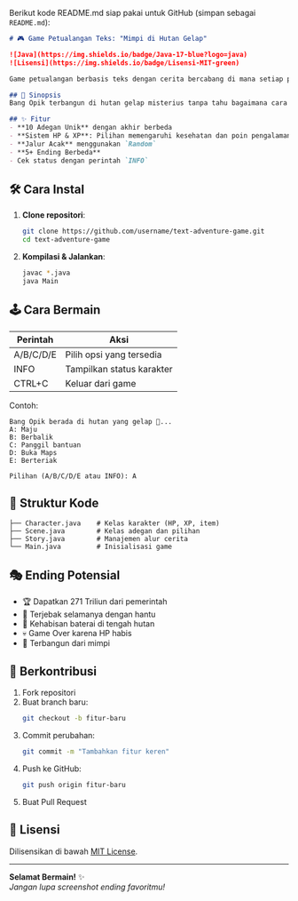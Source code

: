 Berikut kode README.md siap pakai untuk GitHub (simpan sebagai `README.md`):

```markdown
# 🎮 Game Petualangan Teks: "Mimpi di Hutan Gelap"

![Java](https://img.shields.io/badge/Java-17-blue?logo=java)
![Lisensi](https://img.shields.io/badge/Lisensi-MIT-green)

Game petualangan berbasis teks dengan cerita bercabang di mana setiap pilihan menentukan nasib karakter! Dibuat dengan Java.

## 📖 Sinopsis
Bang Opik terbangun di hutan gelap misterius tanpa tahu bagaimana cara keluar. Jelajahi hutan, hadapi hantu, dan temukan harta karun - semua dalam mimpi yang tidak terduga!

## ✨ Fitur
- **10 Adegan Unik** dengan akhir berbeda
- **Sistem HP & XP**: Pilihan memengaruhi kesehatan dan poin pengalaman
- **Jalur Acak** menggunakan `Random`
- **5+ Ending Berbeda**
- Cek status dengan perintah `INFO`
```

## 🛠️ Cara Instal
1. **Clone repositori**:
   ```bash
   git clone https://github.com/username/text-adventure-game.git
   cd text-adventure-game
   ```

2. **Kompilasi & Jalankan**:
   ```bash
   javac *.java
   java Main
   ```

## 🕹️ Cara Bermain
| Perintah | Aksi                          |
|----------|-------------------------------|
| A/B/C/D/E| Pilih opsi yang tersedia      |
| INFO     | Tampilkan status karakter     |
| CTRL+C   | Keluar dari game              |

Contoh:
```
Bang Opik berada di hutan yang gelap 👻...
A: Maju
B: Berbalik
C: Panggil bantuan
D: Buka Maps
E: Berteriak

Pilihan (A/B/C/D/E atau INFO): A
```

## 📁 Struktur Kode
```plaintext
├── Character.java    # Kelas karakter (HP, XP, item)
├── Scene.java        # Kelas adegan dan pilihan
├── Story.java        # Manajemen alur cerita
└── Main.java         # Inisialisasi game
```

## 🎭 Ending Potensial
- 🏆 Dapatkan 271 Triliun dari pemerintah
- 👻 Terjebak selamanya dengan hantu
- 🔋 Kehabisan baterai di tengah hutan
- 💀 Game Over karena HP habis
- 🛌 Terbangun dari mimpi

## 🤝 Berkontribusi
1. Fork repositori
2. Buat branch baru:
   ```bash
   git checkout -b fitur-baru
   ```
3. Commit perubahan:
   ```bash
   git commit -m "Tambahkan fitur keren"
   ```
4. Push ke GitHub:
   ```bash
   git push origin fitur-baru
   ```
5. Buat Pull Request

## 📜 Lisensi
Dilisensikan di bawah [MIT License](LICENSE).

---

**Selamat Bermain!** ✨  
_Jangan lupa screenshot ending favoritmu!_
```
